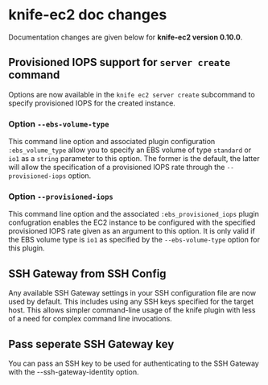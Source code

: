 <!---
This file is reset everytime when a new release is done. Contents of this file is for the currently unreleased version.
-->

# knife-ec2 doc changes

Documentation changes are given below for **knife-ec2 version 0.10.0**.

## Provisioned IOPS support for `server create` command

Options are now available in the `knife ec2 server create` subcommand to
specify provisioned IOPS for the created instance.

### Option `--ebs-volume-type`

This command line option and associated plugin configuration `:ebs_volume_type` allow you to specify an EBS volume of type `standard` or `io1` as a `string` parameter to this option. The former is the default, the latter will allow the specification of a provisioned IOPS rate through the `--provisioned-iops` option.

### Option `--provisioned-iops`
This command line option and the associated `:ebs_provisioned_iops` plugin
confugration enables the EC2 instance to be configured with the specified
provisioned IOPS rate given as an argument to this option. It is only valid if
the EBS volume type is `io1` as specified by the `--ebs-volume-type` option
for this plugin.

## SSH Gateway from SSH Config
Any available SSH Gateway settings in your SSH configuration file are now used
by default. This includes using any SSH keys specified for the target host.
This allows simpler command-line usage of the knife plugin with less of a need
for complex command line invocations.

## Pass seperate SSH Gateway key
You can pass an SSH key to be used for authenticating to the SSH Gateway with
the --ssh-gateway-identity option.


   

